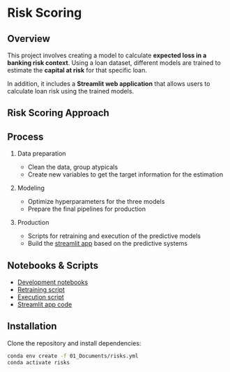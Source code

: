 
# Risk Scoring


## Overview

This project involves creating a model to calculate **expected loss in a banking risk context**. Using a loan dataset, different models are trained to estimate the **capital at risk** for that specific loan.

In addition, it includes a **Streamlit web application** that allows users to calculate loan risk using the trained models.



## Risk Scoring Approach




## Process

1. Data preparation
	- Clean the data, group atypicals
	- Create new variables to get the target information for the estimation

2. Modeling
	- Optimize hyperparameters for the three models 
	- Prepare the final pipelines for production
	
3. Production
	- Scripts for retraining and execution of the predictive models
	- Build the [streamlit app](https://risk-score-analyzer-prototype.streamlit.app/) based on the predictive systems


## Notebooks & Scripts

- [Development notebooks](https://github.com/adrianriverof/risk-scoring/tree/master/03_Notebooks/02_Development)  
- [Retraining script](https://github.com/adrianriverof/risk-scoring/blob/master/03_Notebooks/03_System/09_Retraining_code.py)
- [Execution script](https://github.com/adrianriverof/risk-scoring/blob/master/03_Notebooks/03_System/10_Execution_code.py)
- [Streamlit app code](https://github.com/adrianriverof/risk-scoring/blob/master/03_Notebooks/03_System/app_risks/app_risks.py)


## Installation

Clone the repository and install dependencies:

```bash
conda env create -f 01_Documents/risks.yml
conda activate risks
```



